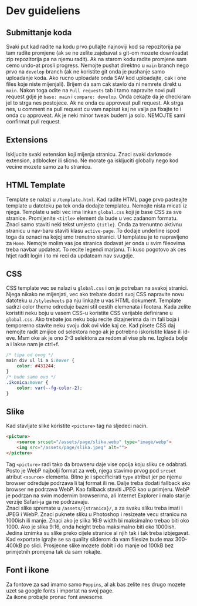 # Dev guideliens

## Submittanje koda
Svaki put kad radite na kodu prvo pullajte najnoviji kod sa repozitorija pa tam radite promjene (ak se ne zelite zajebavat s git-om mozete downloadat zip repozitorija pa na njemu radit). Ak na starom kodu radite promjene sam cemo undo-at prosli progress. Nemojte pushat direktno u `main` branch nego prvo na `develop` branch (ak ne koristite git onda je pushanje samo uploadanje koda. Ako rucno uploadate onda SAV kod uploadajte, cak i one files koje niste mijenjali). Brijem da sam cak stavio da ni nemrete direkt u `main`. Nakon toga odite na `Pull requests` tab i tamo napravite novi pull request gdje je `base: main` i `compare: develop`. Onda cekajte da je checkiram jel to strga nes postojece. Ak ne onda cu approveat pull request. Ak strga nes, u comment na pull request cu vam napisat kaj ne valja pa fixajte to i onda cu approveat. Ak je neki minor tweak budem ja solo. NEMOJTE sami confirmat pull request.

## Extensions
Iskljucite svaki extension koji mijenja stranicu. Znaci svaki darkmode extension, adblocker ili slicno. Ne morate ga iskljuciti globally nego kod vecine mozete samo za tu stranicu.

## HTML Template
Template se nalazi u `/template.html`. Kad radite HTML page prvo pasteajte template u datoteku pa tek onda dodajte templateu. Nemojte nista micati iz njega. Template u sebi vec ima linkan `global.css` koji je base CSS za sve stranice. Promijenite `<title>` element da bude u vec zadanom formatu. Znaci samo staviti neki tekst umjesto `{title}`. Onda za trenuntno aktivnu stranicu u nav-baru staviti klasu `active-page`. To dodaje underline ispod toga da oznaci na kojoj smo trenutno stranici. U templateu je to napravljeno za `Home`. Nemojte molim vas jos stranica dodavat jer onda u svim fileovima treba navbar updateat. To recite legendi marjanu. Ti kuso pogotovo ak ces htjet radit login i to mi reci da updateam nav svugdje.

## CSS
CSS template vec se nalazi u `global.css` i on je potreban na svakoj stranici. Njega nikako ne mijenjati, vec ako trebate dodati svoj CSS napravite novu datoteku u `/stylesheets` pa nju linkajte u vas HTML dokument. Template sadrzi color theme odreduje bazni stil cestih elemenata i footera. Kada zelite koristiti neku boju u vasem CSS-u koristite CSS varijable definirane u `global.css`. Ako trebate jos neku boju recite dizajnerima da im fali boja i temporerno stavite neku svoju dok ovi vide kaj ce. Kad pisete CSS daj nemojte radit zmijice od selektora nego ak je potrebno iskoristite klase ili id-eve. Msm oke ak je ono 2-3 selektora za redom al vise pls ne. Izgleda bolje a i lakse nam je ctrl+f.
```css
/* tipa od ovog */
main div ul li a i:hover {
    color: #431244;
}
/* bude samo ovo */
.ikonica:hover {
    color: var(--fg-color-2);
} 
```

## Slike
Kad stavljate slike koristite `<picture>` tag na sljedeci nacin.
```html
<picture>
    <source srcset="/assets/page/slika.webp" type="image/webp">
    <img src="/assets/page/slika.jpeg" alt="">
</picture>
```
Tag `<picture>` radi tako da browseru daje vise opcija koju sliku ce odabrati. Posto je WebP najbolji format za web, njega stavimo prvog pod `srcset` atribut `<source>` elementa. Bitno je i specificirati `type` atribut jer po njemu browser odreduje podrzava li taj format ili ne. Dalje treba dodati fallback ako browser ne podrzava WebP. Kao fallback staviti JPEG kao u primjeru. WebP je podrzan na svim modernim browserima, ali Internet Explorer i malo starije verzije Safari-ja ga ne podrzavaju.<br>
Znaci slike spremate u `/assets/{stranica}/`, a za svaku sliku treba imati i JPEG i WebP. Znaci puknete sliku u Photoshop i resizeate vecu stranicu na 1000ish ili manje. Znaci ako je slika 16:9 width bi maksimalno trebao biti oko 1000. Ako je slika 9:16, onda height treba maksimalno biti oko 1000ish. Jedina iznimka su slike preko cijele stranice al njih tak i tak treba izbjegavat. Kad exportate igrajte se sa quality sliderom da vam filesize bude max 300-400kB po slici. Prosjecne slike mozete dobit i do manje od 100kB bez primjetnih promjena tak da sam rokajte.


## Font i ikone
Za fontove za sad imamo samo `Poppins`, al ak bas zelite nes drugo mozete uzet sa google fonts i importat na svoj page.<br>
Za ikone probajte pronac font awesome.

